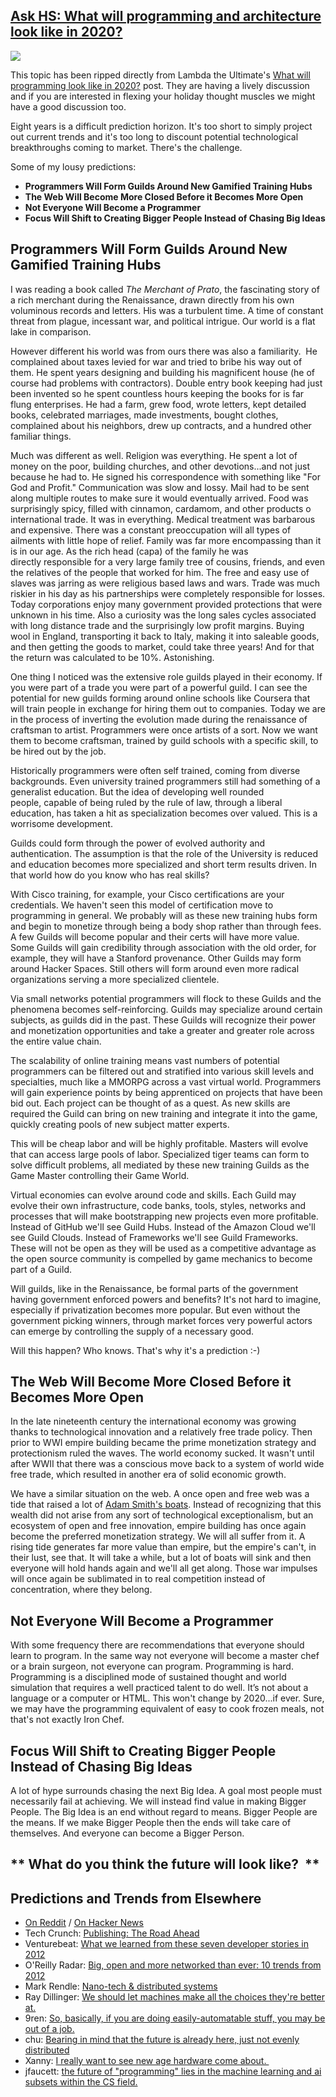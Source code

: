 ## [Ask HS: What will programming and architecture look like in 2020?](/blog/2012/12/26/ask-hs-what-will-programming-and-architecture-look-like-in-2.html)

    

    

![](http://farm9.staticflickr.com/8222/8301880885_7d035cb88f_n.jpg)

This topic has been ripped directly from Lambda the Ultimate's [What will programming look like in 2020?](http://lambda-the-ultimate.org/node/4655) post. They are having a lively discussion and if you are interested in flexing your holiday thought muscles we might have a good discussion too.

Eight years is a difficult prediction horizon. It's too short to simply project out current trends and it's too long to discount potential technological breakthroughs coming to market. There's the challenge.

Some of my lousy predictions: 

*   **Programmers Will Form Guilds Around New Gamified Training Hubs**
*   **The Web Will Become More Closed Before it Becomes More Open**
*   **Not Everyone Will Become a Programmer**
*   **Focus Will Shift to Creating Bigger People Instead of Chasing Big Ideas**

## Programmers Will Form Guilds Around New Gamified Training Hubs

I was reading a book called _The Merchant of Prato_, the fascinating story of a rich merchant during the Renaissance, drawn directly from his own voluminous records and letters. His was a turbulent time. A time of constant threat from plague, incessant war, and political intrigue. Our world is a flat lake in comparison.

However different his world was from ours there was also a familiarity.  He complained about taxes levied for war and tried to bribe his way out of them. He spent years designing and building his magnificent house (he of course had problems with contractors). Double entry book keeping had just been invented so he spent countless hours keeping the books for is far flung enterprises. He had a farm, grew food, wrote letters, kept detailed books, celebrated marriages, made investments, bought clothes, complained about his neighbors, drew up contracts, and a hundred other familiar things. 

Much was different as well. Religion was everything. He spent a lot of money on the poor, building churches, and other devotions...and not just because he had to. He signed his correspondence with something like "For God and Profit." Communication was slow and lossy. Mail had to be sent along multiple routes to make sure it would eventually arrived. Food was surprisingly spicy, filled with cinnamon, cardamom, and other products o international trade. It was in everything. Medical treatment was barbarous and expensive. There was a constant preoccupation will all types of ailments with little hope of relief. Family was far more encompassing than it is in our age. As the rich head (capa) of the family he was directly responsible for a very large family tree of cousins, friends, and even the relatives of the people that worked for him. The free and easy use of slaves was jarring as were religious based laws and wars. Trade was much riskier in his day as his partnerships were completely responsible for losses. Today corporations enjoy many government provided protections that were unknown in his time. Also a curiosity was the long sales cycles associated with long distance trade and the surprisingly low profit margins. Buying wool in England, transporting it back to Italy, making it into saleable goods, and then getting the goods to market, could take three years! And for that the return was calculated to be 10%. Astonishing.

One thing I noticed was the extensive role guilds played in their economy. If you were part of a trade you were part of a powerful guild. I can see the potential for new guilds forming around online schools like Coursera that will train people in exchange for hiring them out to companies. Today we are in the process of inverting the evolution made during the renaissance of craftsman to artist. Programmers were once artists of a sort. Now we want them to become craftsman, trained by guild schools with a specific skill, to be hired out by the job. 

Historically programmers were often self trained, coming from diverse backgrounds. Even university trained programmers still had something of a generalist education. But the idea of developing well rounded people, capable of being ruled by the rule of law, through a liberal education, has taken a hit as specialization becomes over valued. This is a worrisome development.

Guilds could form through the power of evolved authority and authentication. The assumption is that the role of the University is reduced and education becomes more specialized and short term results driven. In that world how do you know who has real skills?

With Cisco training, for example, your Cisco certifications are your credentials. We haven't seen this model of certification move to programming in general. We probably will as these new training hubs form and begin to monetize through being a body shop rather than through fees. A few Guilds will become popular and their certs will have more value. Some Guilds will gain credibility through association with the old order, for example, they will have a Stanford provenance. Other Guilds may form around Hacker Spaces. Still others will form around even more radical organizations serving a more specialized clientele. 

Via small networks potential programmers will flock to these Guilds and the phenomena becomes self-reinforcing. Guilds may specialize around certain subjects, as guilds did in the past. These Guilds will recognize their power and monetization opportunities and take a greater and greater role across the entire value chain. 

The scalability of online training means vast numbers of potential programmers can be filtered out and stratified into various skill levels and specialties, much like a MMORPG across a vast virtual world. Programmers will gain experience points by being apprenticed on projects that have been bid out. Each project can be thought of as a quest. As new skills are required the Guild can bring on new training and integrate it into the game, quickly creating pools of new subject matter experts.

This will be cheap labor and will be highly profitable. Masters will evolve that can access large pools of labor. Specialized tiger teams can form to solve difficult problems, all mediated by these new training Guilds as the Game Master controlling their Game World. 

Virtual economies can evolve around code and skills. Each Guild may evolve their own infrastructure, code banks, tools, styles, networks and processes that will make bootstrapping new projects even more profitable. Instead of GitHub we'll see Guild Hubs. Instead of the Amazon Cloud we'll see Guild Clouds. Instead of Frameworks we'll see Guild Frameworks. These will not be open as they will be used as a competitive advantage as the open source community is compelled by game mechanics to become part of a Guild.

Will guilds, like in the Renaissance, be formal parts of the government having government enforced powers and benefits? It's not hard to imagine, especially if privatization becomes more popular. But even without the government picking winners, through market forces very powerful actors can emerge by controlling the supply of a necessary good. 

Will this happen? Who knows. That's why it's a prediction :-)

## **The Web Will Become More Closed Before it Becomes More Open**

In the late nineteenth century the international economy was growing thanks to technological innovation and a relatively free trade policy. Then prior to WWI empire building became the prime monetization strategy and protectionism ruled the waves. The world economy sucked. It wasn't until after WWII that there was a conscious move back to a system of world wide free trade, which resulted in another era of solid economic growth.

We have a similar situation on the web. A once open and free web was a tide that raised a lot of [Adam Smith's boats](https://docs.google.com/viewer?a=v&q=cache:n3rp85_NYbgJ:cameroneconomics.com/smith.pdf+&hl=en&gl=us&pid=bl&srcid=ADGEESixfK1_mwTdX8N28x2Vr5um1bWGCO4JMTj1mu609T44BcU-kbgSRIqRtMQHIxf0cIbreeGeUatzuYPJCcHKrv-qYeMz0EnweQtX75u0pPJd5hXyjei8RIGkpBRFXsYYvntXQG3K&sig=AHIEtbRF9AIuup1FSGqx-5PHvGb8oHazwg). Instead of recognizing that this wealth did not arise from any sort of technological exceptionalism, but an ecosystem of open and free innovation, empire building has once again become the preferred monetization strategy. We will all suffer from it. A rising tide generates far more value than empire, but the empire's can't, in their lust, see that. It will take a while, but a lot of boats will sink and then everyone will hold hands again and we'll all get along. Those war impulses will once again be sublimated in to real competition instead of concentration, where they belong. 

## Not Everyone Will Become a Programmer

With some frequency there are recommendations that everyone should learn to program. In the same way not everyone will become a master chef or a brain surgeon, not everyone can program. Programming is hard. Programming is a disciplined mode of sustained thought and world simulation that requires a well practiced talent to do well. It’s not about a language or a computer or HTML. This won't change by 2020...if ever. Sure, we may have the programming equivalent of easy to cook frozen meals, not that's not exactly Iron Chef.

## Focus Will Shift to Creating Bigger People Instead of Chasing Big Ideas

A lot of hype surrounds chasing the next Big Idea. A goal most people must necessarily fail at achieving. We will instead find value in making Bigger People. The Big Idea is an end without regard to means. Bigger People are the means. If we make Bigger People then the ends will take care of themselves. And everyone can become a Bigger Person.

## **    What do you think the future will look like?     **

## **Predictions and Trends from Elsewhere**

*   [On Reddit](http://www.reddit.com/r/programming/comments/15ha26/what_will_programming_and_architecture_look_like/) / [On Hacker News](http://news.ycombinator.com/item?id=4973131)
*   Tech Crunch: [Publishing: The Road Ahead](http://techcrunch.com/2012/12/26/publishing-the-road-ahead)
*   Venturebeat: [What we learned from these seven developer stories in 2012](http://venturebeat.com/2012/12/23/developer-stories-of-2012/)
*   O'Reilly Radar: [Big, open and more networked than ever: 10 trends from 2012](http://radar.oreilly.com/2012/12/10-trends-from-2012.html)
*   Mark Rendle: [Nano-tech & distributed systems](http://lambda-the-ultimate.org/node/4655#comment-73699)
*   Ray Dillinger: [We should let machines make all the choices they're better at.](http://lambda-the-ultimate.org/node/4655#comment-73761)
*   9ren: [So, basically, if you are doing easily-automatable stuff, you may be out of a job.](http://www.reddit.com/r/programming/comments/15ha26/what_will_programming_and_architecture_look_like/)
*   chu: [Bearing in mind that the future is already here, just not evenly distributed](http://highscalability.com/blog/2012/12/26/ask-hs-what-will-programming-and-architecture-look-like-in-2.html) 
*   Xanny: [I really want to see new age hardware come about. ](http://www.reddit.com/r/programming/comments/15ha26/what_will_programming_and_architecture_look_like)
*   jfaucett: [the future of "programming" lies in the machine learning and ai subsets within the CS field.](http://news.ycombinator.com/item?id=4973541)

    